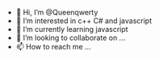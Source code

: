 - 👋 Hi, I’m @Queenqwerty
- 👀 I’m interested in c++ C# and javascript
- 🌱 I’m currently learning javascript
- 💞️ I’m looking to collaborate on ...
- 📫 How to reach me ...

<!---
Queenqwerty/Queenqwerty is a ✨ special ✨ repository because its `README.md` (this file) appears on your GitHub profile.
You can click the Preview link to take a look at your changes.
--->

